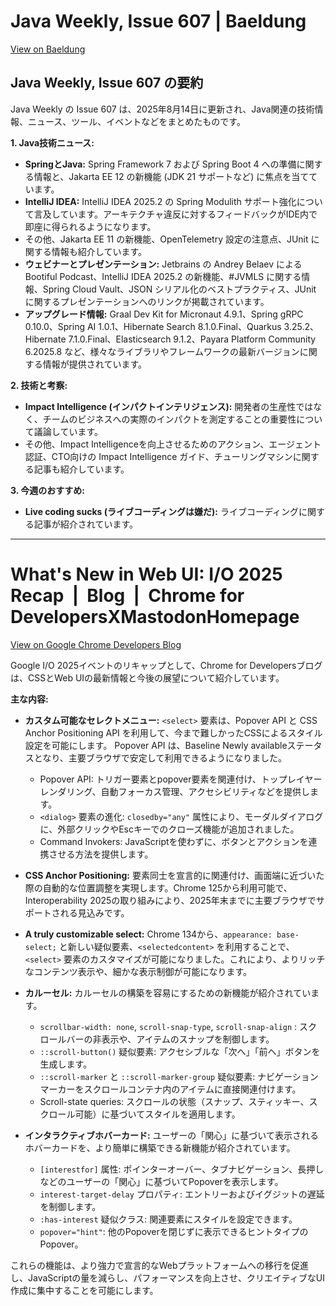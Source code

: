 # Java Weekly, Issue 607 | Baeldung

[View on Baeldung](https://feeds.feedblitz.com/~/923221844/0/baeldung~Java-Weekly-Issue)

## Java Weekly, Issue 607 の要約

Java Weekly の Issue 607 は、2025年8月14日に更新され、Java関連の技術情報、ニュース、ツール、イベントなどをまとめたものです。

**1. Java技術ニュース:**

*   **SpringとJava:** Spring Framework 7 および Spring Boot 4 への準備に関する情報と、Jakarta EE 12 の新機能 (JDK 21 サポートなど) に焦点を当てています。
*   **IntelliJ IDEA:** IntelliJ IDEA 2025.2 の Spring Modulith サポート強化について言及しています。アーキテクチャ違反に対するフィードバックがIDE内で即座に得られるようになります。
*   その他、Jakarta EE 11 の新機能、OpenTelemetry 設定の注意点、JUnit に関する情報も紹介しています。
*   **ウェビナーとプレゼンテーション:** Jetbrains の Andrey Belaev による Bootiful Podcast、IntelliJ IDEA 2025.2 の新機能、#JVMLS に関する情報、Spring Cloud Vault、JSON シリアル化のベストプラクティス、JUnit に関するプレゼンテーションへのリンクが掲載されています。
*   **アップグレード情報:** Graal Dev Kit for Micronaut 4.9.1、Spring gRPC 0.10.0、Spring AI 1.0.1、Hibernate Search 8.1.0.Final、Quarkus 3.25.2、Hibernate 7.1.0.Final、Elasticsearch 9.1.2、Payara Platform Community 6.2025.8 など、様々なライブラリやフレームワークの最新バージョンに関する情報が提供されています。

**2. 技術と考察:**

*   **Impact Intelligence (インパクトインテリジェンス):** 開発者の生産性ではなく、チームのビジネスへの実際のインパクトを測定することの重要性について議論しています。
*   その他、Impact Intelligenceを向上させるためのアクション、エージェント認証、CTO向けの Impact Intelligence ガイド、チューリングマシンに関する記事も紹介しています。

**3. 今週のおすすめ:**

*   **Live coding sucks (ライブコーディングは嫌だ):** ライブコーディングに関する記事が紹介されています。
---
# What's New in Web UI: I/O 2025 Recap  |  Blog  |  Chrome for DevelopersXMastodonHomepage

[View on Google Chrome Developers Blog](https://developer.chrome.com/blog/new-in-web-ui-io-2025-recap?hl=en)

Google I/O 2025イベントのリキャップとして、Chrome for Developersブログは、CSSとWeb UIの最新情報と今後の展望について紹介しています。

**主な内容:**

*   **カスタム可能なセレクトメニュー:**  `<select>` 要素は、Popover API と CSS Anchor Positioning API を利用して、今まで難しかったCSSによるスタイル設定を可能にします。  Popover API は、Baseline Newly availableステータスとなり、主要ブラウザで安定して利用できるようになりました。

    *   Popover API: トリガー要素とpopover要素を関連付け、トップレイヤーレンダリング、自動フォーカス管理、アクセシビリティなどを提供します。
    *   `<dialog>` 要素の進化: `closedby="any"` 属性により、モーダルダイアログに、外部クリックやEscキーでのクローズ機能が追加されました。
    *   Command Invokers: JavaScriptを使わずに、ボタンとアクションを連携させる方法を提供します。

*   **CSS Anchor Positioning:** 要素同士を宣言的に関連付け、画面端に近づいた際の自動的な位置調整を実現します。Chrome 125から利用可能で、Interoperability 2025の取り組みにより、2025年末までに主要ブラウザでサポートされる見込みです。

*   **A truly customizable select:**  Chrome 134から、`appearance: base-select;` と新しい疑似要素、`<selectedcontent>` を利用することで、`<select>` 要素のカスタマイズが可能になりました。これにより、よりリッチなコンテンツ表示や、細かな表示制御が可能になります。

*   **カルーセル:** カルーセルの構築を容易にするための新機能が紹介されています。

    *   `scrollbar-width: none`, `scroll-snap-type`, `scroll-snap-align` : スクロールバーの非表示や、アイテムのスナップを制御します。
    *   `::scroll-button()` 疑似要素:  アクセシブルな「次へ」「前へ」ボタンを生成します。
    *   `::scroll-marker` と `::scroll-marker-group` 疑似要素: ナビゲーションマーカーをスクロールコンテナ内のアイテムに直接関連付けます。
    *   Scroll-state queries:  スクロールの状態（スナップ、スティッキー、スクロール可能）に基づいてスタイルを適用します。

*   **インタラクティブホバーカード:** ユーザーの「関心」に基づいて表示されるホバーカードを、より簡単に構築できる新機能が紹介されています。

    *   `[interestfor]` 属性: ポインターオーバー、タブナビゲーション、長押しなどのユーザーの「関心」に基づいてPopoverを表示します。
    *   `interest-target-delay` プロパティ: エントリーおよびイグジットの遅延を制御します。
    *   `:has-interest` 疑似クラス: 関連要素にスタイルを設定できます。
    *   `popover="hint"`: 他のPopoverを閉じずに表示できるヒントタイプのPopover。

これらの機能は、より強力で宣言的なWebプラットフォームへの移行を促進し、JavaScriptの量を減らし、パフォーマンスを向上させ、クリエイティブなUI作成に集中することを可能にします。
